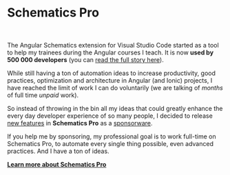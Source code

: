 # Schematics Pro

<br>

The Angular Schematics extension for Visual Studio Code started as a tool to help my trainees during the Angular courses I teach. It is now **used by 500 000 developers** (you can [read the full story here](https://www.schematicspro.dev/about)).

While still having a ton of automation ideas to increase productivity, good practices, optimization and architecture in Angular (and Ionic) projects, I have reached the limit of work I can do voluntarily (we are talking of *months* of full time *unpaid* work).

So instead of throwing in the bin all my ideas that could greatly enhance the every day developer experience of so many people, I decided to release [new features](https://www.schematicspro.dev/features) in **Schematics Pro** as a [sponsorware](https://www.schematicspro.dev/sponsorware).

If you help me by sponsoring, my professional goal is to work full-time on Schematics Pro, to automate every single thing possible, even advanced practices. And I have a ton of ideas.

**[Learn more about Schematics Pro](https://www.schematicspro.dev)**

<br>

